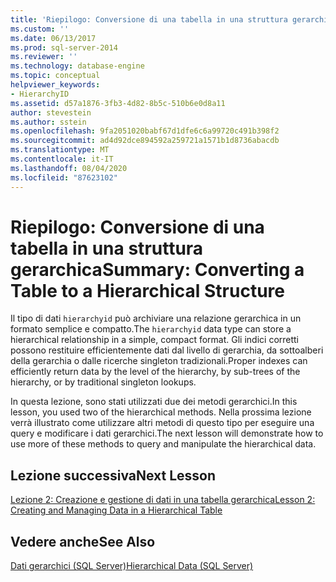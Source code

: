 ```yaml
---
title: 'Riepilogo: Conversione di una tabella in una struttura gerarchica | Microsoft Docs'
ms.custom: ''
ms.date: 06/13/2017
ms.prod: sql-server-2014
ms.reviewer: ''
ms.technology: database-engine
ms.topic: conceptual
helpviewer_keywords:
- HierarchyID
ms.assetid: d57a1876-3fb3-4d82-8b5c-510b6e0d8a11
author: stevestein
ms.author: sstein
ms.openlocfilehash: 9fa2051020babf67d1dfe6c6a99720c491b398f2
ms.sourcegitcommit: ad4d92dce894592a259721a1571b1d8736abacdb
ms.translationtype: MT
ms.contentlocale: it-IT
ms.lasthandoff: 08/04/2020
ms.locfileid: "87623102"
---
```

# <a name="summary-converting-a-table-to-a-hierarchical-structure"></a><span data-ttu-id="960c2-102">Riepilogo: Conversione di una tabella in una struttura gerarchica</span><span class="sxs-lookup"><span data-stu-id="960c2-102">Summary: Converting a Table to a Hierarchical Structure</span></span>
  <span data-ttu-id="960c2-103">Il tipo di dati `hierarchyid` può archiviare una relazione gerarchica in un formato semplice e compatto.</span><span class="sxs-lookup"><span data-stu-id="960c2-103">The `hierarchyid` data type can store a hierarchical relationship in a simple, compact format.</span></span> <span data-ttu-id="960c2-104">Gli indici corretti possono restituire efficientemente dati dal livello di gerarchia, da sottoalberi della gerarchia o dalle ricerche singleton tradizionali.</span><span class="sxs-lookup"><span data-stu-id="960c2-104">Proper indexes can efficiently return data by the level of the hierarchy, by sub-trees of the hierarchy, or by traditional singleton lookups.</span></span>  
  
 <span data-ttu-id="960c2-105">In questa lezione, sono stati utilizzati due dei metodi gerarchici.</span><span class="sxs-lookup"><span data-stu-id="960c2-105">In this lesson, you used two of the hierarchical methods.</span></span> <span data-ttu-id="960c2-106">Nella prossima lezione verrà illustrato come utilizzare altri metodi di questo tipo per eseguire una query e modificare i dati gerarchici.</span><span class="sxs-lookup"><span data-stu-id="960c2-106">The next lesson will demonstrate how to use more of these methods to query and manipulate the hierarchical data.</span></span>  
  
## <a name="next-lesson"></a><span data-ttu-id="960c2-107">Lezione successiva</span><span class="sxs-lookup"><span data-stu-id="960c2-107">Next Lesson</span></span>  
 [<span data-ttu-id="960c2-108">Lezione 2: Creazione e gestione di dati in una tabella gerarchica</span><span class="sxs-lookup"><span data-stu-id="960c2-108">Lesson 2: Creating and Managing Data in a Hierarchical Table</span></span>](lesson-2-creating-and-managing-data-in-a-hierarchical-table.md)  
  
## <a name="see-also"></a><span data-ttu-id="960c2-109">Vedere anche</span><span class="sxs-lookup"><span data-stu-id="960c2-109">See Also</span></span>  
 [<span data-ttu-id="960c2-110">Dati gerarchici &#40;SQL Server&#41;</span><span class="sxs-lookup"><span data-stu-id="960c2-110">Hierarchical Data &#40;SQL Server&#41;</span></span>](../hierarchical-data-sql-server.md)  
  
  
